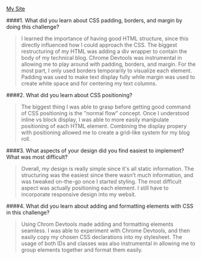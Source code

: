[My Site](http://ftlam11.github.io/index.html)

####1. What did you learn about CSS padding, borders, and margin by doing this challenge?

> I learned the importance of having good HTML structure, since this directly influenced how I could approach the CSS. The biggest restructuring of my HTML was adding a div wrapper to contain the body of my technical blog. Chrome Devtools was instrumental in allowing me to play around with padding, borders, and margin. For the most part, I only used borders temporarily to visualize each element. Padding was used to make text display fully while margin was used to create white space and for centering my text columns.

####2. What did you learn about CSS positioning?

> The biggest thing I was able to grasp before getting good command of CSS positioning is the "normal flow" concept. Once I understood inline vs block display, I was able to more easily manipulate positioning of each HTML element. Combining the display propery with positioning allowed me to create a grid-like system for my blog roll.

####3. What aspects of your design did you find easiest to implement? What was most difficult?

> Overall, my design is really simple since it's all static information. The structuring was the easiest since there wasn't much information, and was tweaked on-the-go once I started styling. The most difficult aspect was actually positioning each element. I still have to incorporate responsive design into my websit.

####4. What did you learn about adding and formatting elements with CSS in this challenge?

> Using Chrom Devtools made adding and formatting elements seamless. I was able to experiment with Chrome Devtools, and then easily copy my chosen CSS declarations into my stylesheet. The usage of both IDs and classes was also instrumental in allowing me to group elements together and format them easily.
